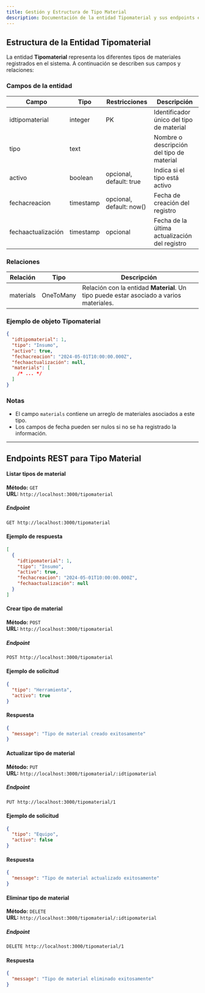 ```yaml
---
title: Gestión y Estructura de Tipo Material
description: Documentación de la entidad Tipomaterial y sus endpoints en la base de datos
---
```


## Estructura de la Entidad Tipomaterial

La entidad **Tipomaterial** representa los diferentes tipos de materiales registrados en el sistema. A continuación se describen sus campos y relaciones:

### Campos de la entidad

| Campo              | Tipo      | Restricciones               | Descripción                                                 |
|--------------------|-----------|-----------------------------|-------------------------------------------------------------|
| idtipomaterial     | integer   | PK                          | Identificador único del tipo de material                    |
| tipo               | text      |                             | Nombre o descripción del tipo de material                   |
| activo             | boolean   | opcional, default: true     | Indica si el tipo está activo                               |
| fechacreacion      | timestamp | opcional, default: now()    | Fecha de creación del registro                              |
| fechaactualización | timestamp | opcional                    | Fecha de la última actualización del registro               |

### Relaciones

| Relación  | Tipo      | Descripción                                                                 |
|-----------|-----------|-----------------------------------------------------------------------------|
| materials | OneToMany | Relación con la entidad **Material**. Un tipo puede estar asociado a varios materiales. |

### Ejemplo de objeto Tipomaterial

```json
{
  "idtipomaterial": 1,
  "tipo": "Insumo",
  "activo": true,
  "fechacreacion": "2024-05-01T10:00:00.000Z",
  "fechaactualización": null,
  "materials": [
    /* ... */
  ]
}
```

### Notas

- El campo `materials` contiene un arreglo de materiales asociados a este tipo.
- Los campos de fecha pueden ser nulos si no se ha registrado la información.

---

## Endpoints REST para Tipo Material

#### Listar tipos de material

**Método:** `GET`  
**URL:** `http://localhost:3000/tipomaterial`

##### Endpoint

```bash
GET http://localhost:3000/tipomaterial
```

#### Ejemplo de respuesta

```json
[
  {
    "idtipomaterial": 1,
    "tipo": "Insumo",
    "activo": true,
    "fechacreacion": "2024-05-01T10:00:00.000Z",
    "fechaactualización": null
  }
]
```

#### Crear tipo de material

**Método:** `POST`  
**URL:** `http://localhost:3000/tipomaterial`

##### Endpoint

```bash
POST http://localhost:3000/tipomaterial
```

#### Ejemplo de solicitud

```json
{
  "tipo": "Herramienta",
  "activo": true
}
```

#### Respuesta

```json
{
  "message": "Tipo de material creado exitosamente"
}
```

#### Actualizar tipo de material

**Método:** `PUT`  
**URL:** `http://localhost:3000/tipomaterial/:idtipomaterial`

##### Endpoint

```bash
PUT http://localhost:3000/tipomaterial/1
```

#### Ejemplo de solicitud

```json
{
  "tipo": "Equipo",
  "activo": false
}
```

#### Respuesta

```json
{
  "message": "Tipo de material actualizado exitosamente"
}
```

#### Eliminar tipo de material

**Método:** `DELETE`  
**URL:** `http://localhost:3000/tipomaterial/:idtipomaterial`

##### Endpoint

```bash
DELETE http://localhost:3000/tipomaterial/1
```

#### Respuesta

```json
{
  "message": "Tipo de material eliminado exitosamente"
}
```
